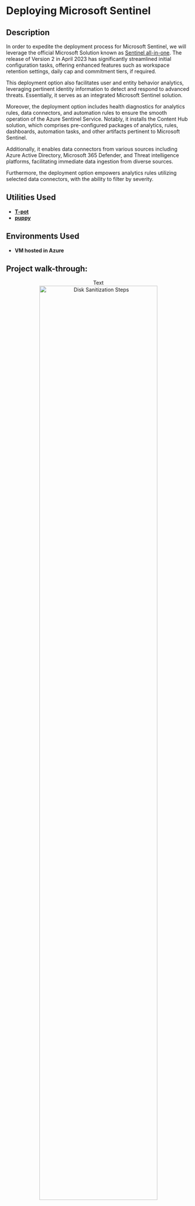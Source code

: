 <h1>Deploying Microsoft Sentinel</h1>

<h2>Description</h2>


In order to expedite the deployment process for Microsoft Sentinel, we will leverage the official Microsoft Solution known as [Sentinel all-in-one](https://github.com/Azure/Azure-Sentinel/tree/master/Tools/Sentinel-All-In-One). The release of Version 2 in April 2023 has significantly streamlined initial configuration tasks, offering enhanced features such as workspace retention settings, daily cap and commitment tiers, if required.

This deployment option also facilitates user and entity behavior analytics, leveraging pertinent identity information to detect and respond to advanced threats. Essentially, it serves as an integrated Microsoft Sentinel solution.

Moreover, the deployment option includes health diagnostics for analytics rules, data connectors, and automation rules to ensure the smooth operation of the Azure Sentinel Service. Notably, it installs the Content Hub solution, which comprises pre-configured packages of analytics, rules, dashboards, automation tasks, and other artifacts pertinent to Microsoft Sentinel.

Additionally, it enables data connectors from various sources including Azure Active Directory, Microsoft 365 Defender, and Threat intelligence platforms, facilitating immediate data ingestion from diverse sources.

Furthermore, the deployment option empowers analytics rules utilizing selected data connectors, with the ability to filter by severity.
<br />


<h2>Utilities Used</h2>

- [<b>T-pot</b> ](https://github.com/telekom-security/tpotce)
- [<b>puppy</b>](https://www.putty.org)

<h2>Environments Used </h2>

- <b>VM hosted in Azure</b>

<h2>Project walk-through:</h2>

<p align="center">
Text <br/>
<img src="" height="80%" width="80%" alt="Disk Sanitization Steps"/>
<br />
<br />


  
</p>

<!--
 ```diff
- text in red
+ text in green
! text in orange
# text in gray
@@ text in purple (and bold)@@
```
--!>
